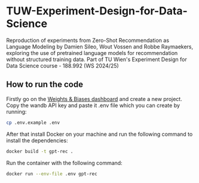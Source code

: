 # TUW-Experiment-Design-for-Data-Science

Reproduction of experiments from Zero-Shot Recommendation as Language Modeling by Damien Sileo, Wout Vossen and Robbe Raymaekers, exploring the use of pretrained language models for recommendation without structured training data. Part of TU Wien's Experiment Design for Data Science course - 188.992 (WS 2024/25)

## How to run the code

Firstly go on the [Weights & Biases dashboard](https://wandb.ai/site/) and create a new project. Copy the wandb API key and paste it .env file which you can create by running:

```bash
cp .env.example .env
```

After that install Docker on your machine and run the following command to install the dependencies:

```bash
docker build -t gpt-rec .
```

Run the container with the following command:

```bash
docker run --env-file .env gpt-rec
```
